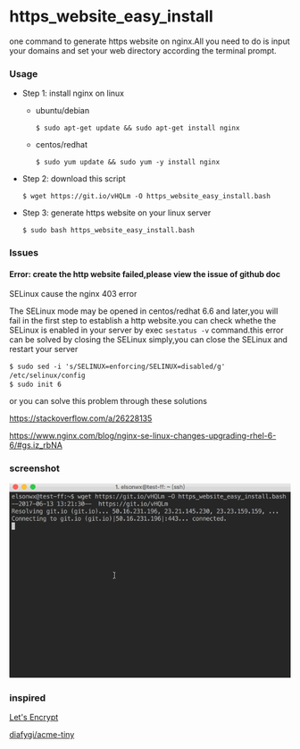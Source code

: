 # https_website_easy_install
one command to generate https website on nginx.All you need to do is input your domains and set your web directory according the terminal prompt.

### Usage

- Step 1: install nginx on linux

  - ubuntu/debian

    ````
    $ sudo apt-get update && sudo apt-get install nginx
    ````

  - centos/redhat

    ```
    $ sudo yum update && sudo yum -y install nginx
    ```

- Step 2: download this script

  ``` 
  $ wget https://git.io/vHQLm -O https_website_easy_install.bash
  ```

- Step 3: generate https website on your linux server

  ```
  $ sudo bash https_website_easy_install.bash
  ```


### Issues

#### Error: create the http website failed,please view the issue of github doc

SELinux cause the nginx 403 error

The SELinux mode may be opened in centos/redhat 6.6 and later,you will fail in the first step to establish a http website.you can check whethe the SELinux is enabled in your server by exec `sestatus -v` command.this error can be solved by closing the SELinux simply,you can close the SELinux and restart your server

```
$ sudo sed -i 's/SELINUX=enforcing/SELINUX=disabled/g' /etc/selinux/config
$ sudo init 6
```

or you can solve this problem through these solutions

https://stackoverflow.com/a/26228135

https://www.nginx.com/blog/nginx-se-linux-changes-upgrading-rhel-6-6/#gs.iz_rbNA


### screenshot

![screenshot](screenshot/20170613.gif)



###  inspired

[Let's Encrypt](https://letsencrypt.org)

[diafygi/acme-tiny](https://github.com/diafygi/acme-tiny)


